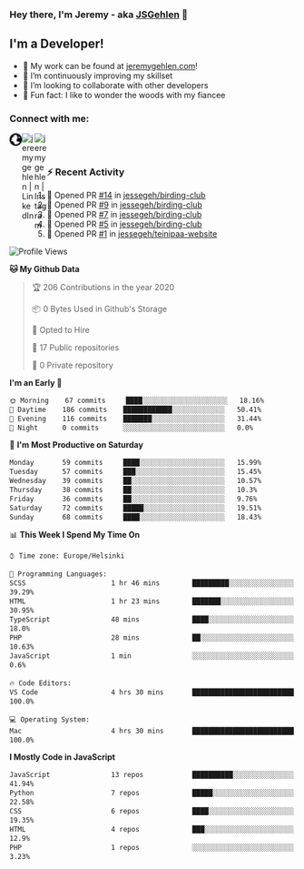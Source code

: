 ### Hey there, I'm Jeremy - aka [JSGehlen][website] 👋

## I'm a Developer! 
- 🔭  My work can be found at [jeremygehlen.com][website]!
- 🌱  I’m continuously improving my skillset
- 👯  I’m looking to collaborate with other developers
- 🌲  Fun fact: I like to wonder the woods with my fiancee

### Connect with me:

[<img align="left" alt="jeremygehlen.com" width="22px" src="https://raw.githubusercontent.com/iconic/open-iconic/master/svg/globe.svg" />][website]
[<img align="left" alt="jeremygehlen | LinkedIn" width="22px" src="https://simpleicons.org/icons/linkedin.svg" />][linkedin]
[<img align="left" alt="jeremygehlen | Instagram" width="22px" src="https://simpleicons.org/icons/instagram.svg" />][instagram]

<br />
<br />


### ⚡️ Recent Activity

<!--START_SECTION:activity-->
1. 💪 Opened PR [#14](https://github.com//jessegeh/birding-club/pull/14) in [jessegeh/birding-club](https://github.com//jessegeh/birding-club)
2. 💪 Opened PR [#9](https://github.com//jessegeh/birding-club/pull/9) in [jessegeh/birding-club](https://github.com//jessegeh/birding-club)
3. 💪 Opened PR [#7](https://github.com//jessegeh/birding-club/pull/7) in [jessegeh/birding-club](https://github.com//jessegeh/birding-club)
4. 💪 Opened PR [#5](https://github.com//jessegeh/birding-club/pull/5) in [jessegeh/birding-club](https://github.com//jessegeh/birding-club)
5. 💪 Opened PR [#1](https://github.com//jessegeh/teinipaa-website/pull/1) in [jessegeh/teinipaa-website](https://github.com//jessegeh/teinipaa-website)
<!--END_SECTION:activity-->

<!--START_SECTION:waka-->
![Profile Views](http://img.shields.io/badge/Profile%20Views-49-blue)

**🐱 My Github Data** 

> 🏆 206 Contributions in the year 2020
 > 
> 📦 0 Bytes Used in Github's Storage 
 > 
> 💼 Opted to Hire
 > 
> 📜 17 Public repositories
 > 
> 🔑 0 Private repository 
 > 
**I'm an Early 🐤** 

```text
🌞 Morning    67 commits     ████░░░░░░░░░░░░░░░░░░░░░   18.16% 
🌆 Daytime    186 commits    ████████████░░░░░░░░░░░░░   50.41% 
🌃 Evening    116 commits    ███████░░░░░░░░░░░░░░░░░░   31.44% 
🌙 Night      0 commits      ░░░░░░░░░░░░░░░░░░░░░░░░░   0.0%

```
📅 **I'm Most Productive on Saturday** 

```text
Monday       59 commits     ████░░░░░░░░░░░░░░░░░░░░░   15.99% 
Tuesday      57 commits     ███░░░░░░░░░░░░░░░░░░░░░░   15.45% 
Wednesday    39 commits     ██░░░░░░░░░░░░░░░░░░░░░░░   10.57% 
Thursday     38 commits     ██░░░░░░░░░░░░░░░░░░░░░░░   10.3% 
Friday       36 commits     ██░░░░░░░░░░░░░░░░░░░░░░░   9.76% 
Saturday     72 commits     █████░░░░░░░░░░░░░░░░░░░░   19.51% 
Sunday       68 commits     ████░░░░░░░░░░░░░░░░░░░░░   18.43%

```


📊 **This Week I Spend My Time On** 

```text
⌚︎ Time zone: Europe/Helsinki

💬 Programming Languages: 
SCSS                     1 hr 46 mins        █████████░░░░░░░░░░░░░░░░   39.29% 
HTML                     1 hr 23 mins        ███████░░░░░░░░░░░░░░░░░░   30.95% 
TypeScript               48 mins             ████░░░░░░░░░░░░░░░░░░░░░   18.0% 
PHP                      28 mins             ██░░░░░░░░░░░░░░░░░░░░░░░   10.63% 
JavaScript               1 min               ░░░░░░░░░░░░░░░░░░░░░░░░░   0.6%

🔥 Code Editors: 
VS Code                  4 hrs 30 mins       █████████████████████████   100.0%

💻 Operating System: 
Mac                      4 hrs 30 mins       █████████████████████████   100.0%

```

**I Mostly Code in JavaScript** 

```text
JavaScript               13 repos            ██████████░░░░░░░░░░░░░░░   41.94% 
Python                   7 repos             █████░░░░░░░░░░░░░░░░░░░░   22.58% 
CSS                      6 repos             ████░░░░░░░░░░░░░░░░░░░░░   19.35% 
HTML                     4 repos             ███░░░░░░░░░░░░░░░░░░░░░░   12.9% 
PHP                      1 repos             ░░░░░░░░░░░░░░░░░░░░░░░░░   3.23%

```



<!--END_SECTION:waka-->

[website]: https://jeremygehlen.com
[instagram]: https://www.instagram.com/jeremygehlen/
[linkedin]: https://www.linkedin.com/in/jeremy-gehlen/
